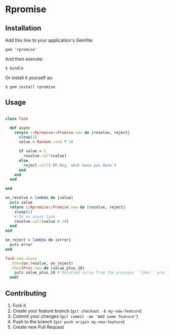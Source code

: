 # Rpromise

## Installation

Add this line to your application's Gemfile:

    gem 'rpromise'

And then execute:

    $ bundle

Or install it yourself as:

    $ gem install rpromise

## Usage

```ruby

class Task

  def async
    return ::Rpromise::Promise.new do |resolve, reject|
      sleep(1)
      value = Random.rand * 10

      if value > 5
        resolve.call(value)
      else
        reject.call('Oh boy, what have you done')
      end
    end
  end

end

on_resolve = lambda do |value|
  puts value
  return ::Rpromise::Promise.new do |resolve, reject|
    sleep(1)
    # Do an async task
    resolve.call(value + 10)
  end
end

on_reject = lambda do |error|
  puts error
end

Task.new.async
  .then(on_resolve, on_reject)
  .then(Proc.new do |value_plus_10|
    puts value_plus_10 # Returned value from the previous ``then`` promise resolved value
  end)

```

## Contributing

1. Fork it
2. Create your feature branch (`git checkout -b my-new-feature`)
3. Commit your changes (`git commit -am 'Add some feature'`)
4. Push to the branch (`git push origin my-new-feature`)
5. Create new Pull Request
